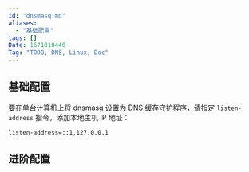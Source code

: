 ```yaml
---
id: "dnsmasq.md"
aliases:
  - "基础配置"
tags: []
Date: 1671010440
Tag: "TODO, DNS, Linux, Doc"
---
```


## 基础配置

要在单台计算机上将 dnsmasq 设置为 DNS 缓存守护程序，请指定 `listen-address` 指令，添加本地主机 IP 地址：
```
listen-address=::1,127.0.0.1
```

## 进阶配置
